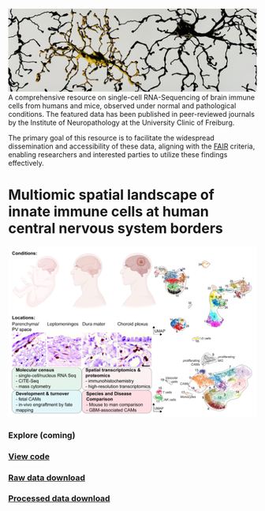 ![](/assets/img/microglia.JPG)
A comprehensive resource on single-cell RNA-Sequencing of brain immune cells from humans and mice, observed under normal and pathological conditions. The featured data has been published in peer-reviewed journals by the Institute of Neuropathology at the University Clinic of Freiburg.

The primary goal of this resource is to facilitate the widespread dissemination and accessibility of these data, aligning with the [FAIR](https://www.go-fair.org/fair-principles/) criteria, enabling researchers and interested parties to utilize these findings effectively.

# Multiomic spatial landscape of innate immune cells at human central nervous system borders
![](/assets/img/image-for-brain-immunity-website.png)

### Explore (coming)

### [View code](https://github.com/rsankowski/sankowski_et_al_human_CAMs_code)

### [Raw data download](https://ega-archive.org/studies/EGAS50000000030)

### [Processed data download](https://www.ncbi.nlm.nih.gov/geo/query/acc.cgi?acc=GSE245311)


